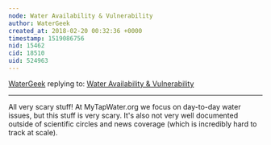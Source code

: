 ```yaml
---
node: Water Availability & Vulnerability
author: WaterGeek
created_at: 2018-02-20 00:32:36 +0000
timestamp: 1519086756
nid: 15462
cid: 18510
uid: 524963
---
```




[WaterGeek](../profile/WaterGeek) replying to: [Water Availability & Vulnerability](../notes/gilbert/01-05-2018/water-availability-vulnerability)

----
All very scary stuff! At MyTapWater.org we focus on day-to-day water issues, but this stuff is very scary. It's also not very well documented outside of scientific circles and news coverage (which is incredibly hard to track at scale). 